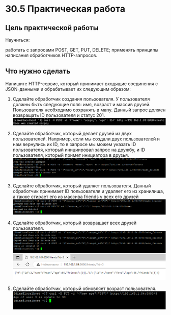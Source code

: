 # 30.5 Практическая работа
## Цель практической работы
Научиться:

работать с запросами POST, GET, PUT, DELETE;
применять принципы написания обработчиков HTTP-запросов.


## Что нужно сделать
Напишите HTTP-сервис, который принимает входящие соединения с JSON-данными и обрабатывает их следующим образом:

1. Сделайте обработчик создания пользователя. У пользователя должны быть следующие поля: имя, возраст и массив друзей.
Пользователя необходимо сохранять в мапу.
Данный запрос должен возвращать ID пользователя и статус 201.
![img.png](img.png)

2. Сделайте обработчик, который делает друзей из двух пользователей. Например, если мы создали двух пользователей 
и нам вернулись их ID, то в запросе мы можем указать ID пользователя, который инициировал запрос на дружбу, 
и ID пользователя, который примет инициатора в друзья. 
![img_2.png](img_2.png)
3. Сделайте обработчик, который удаляет пользователя. Данный обработчик принимает ID пользователя и удаляет
   его из хранилища, а также стирает его из массива friends у всех его друзей
![img_3.png](img_3.png)
4. Сделайте обработчик, который возвращает всех друзей пользователя. 
![img_4.png](img_4.png)
![img_5.png](img_5.png)
5. Сделайте обработчик, который обновляет возраст пользователя. 
![img_6.png](img_6.png)